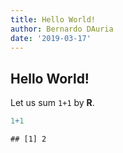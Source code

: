 ```yaml
---
title: Hello World!
author: Bernardo DAuria
date: '2019-03-17'
---
```



## Hello World!

Let us sum `1+1` by **R**.

```r
1+1
```

```
## [1] 2
```
